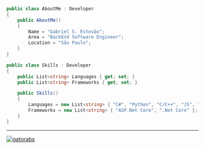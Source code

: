

```csharp
public class AboutMe : Developer
{
    public AboutMe()
    {
        Name = "Gabriel S. Estevão";
        Area = "BackEnd Software Engineer";
        Location = "São Paulo";
    }
}

public class Skills : Developer
{
    public List<string> Languages { get; set; }
    public List<string> Frameworks { get; set; }

    public Skills()
    {
        Languages = new List<string> { "C#", "Python", "C/C++", "JS", "Dart" };
        Frameworks = new List<string> { "ASP.Net Core", ".Net Core" };
    }
}
```

---


[![gatorabs](https://github-readme-stats.vercel.app/api/top-langs/?username=gatorabs&hide=html&layout=compact&theme=dark)](https://github.com/anuraghazra/github-readme-stats)

